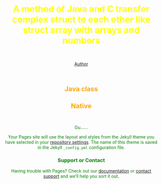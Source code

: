# <center><font color = yellow>A method of Java and C transfer complex struct to each other like struct array with arrays and numbers

<font color = red><br>
  
[<center>Author](https://github.com/ElisaPixtink/)<br>

<font color = orange><br>

## Java class<br>

## Native<br>

<font color = green><br>

Gu......<br>

Your Pages site will use the layout and styles from the Jekyll theme you have selected in your [repository settings](https://github.com/ElisaPixtink/ElisaPixtink.github.io/settings/pages). The name of this theme is saved in the Jekyll `_config.yml` configuration file.<br>

### Support or Contact<br>

Having trouble with Pages? Check out our [documentation](https://docs.github.com/categories/github-pages-basics/) or [contact support](https://support.github.com/contact) and we’ll help you sort it out.
